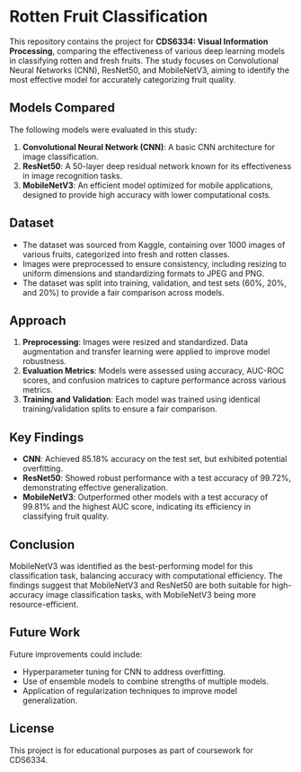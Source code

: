 # Rotten Fruit Classification

This repository contains the project for **CDS6334: Visual Information Processing**, comparing the effectiveness of various deep learning models in classifying rotten and fresh fruits. The study focuses on Convolutional Neural Networks (CNN), ResNet50, and MobileNetV3, aiming to identify the most effective model for accurately categorizing fruit quality.

## Models Compared
The following models were evaluated in this study:
1. **Convolutional Neural Network (CNN)**: A basic CNN architecture for image classification.
2. **ResNet50**: A 50-layer deep residual network known for its effectiveness in image recognition tasks.
3. **MobileNetV3**: An efficient model optimized for mobile applications, designed to provide high accuracy with lower computational costs.

## Dataset
- The dataset was sourced from Kaggle, containing over 1000 images of various fruits, categorized into fresh and rotten classes.
- Images were preprocessed to ensure consistency, including resizing to uniform dimensions and standardizing formats to JPEG and PNG.
- The dataset was split into training, validation, and test sets (60%, 20%, and 20%) to provide a fair comparison across models.

## Approach
1. **Preprocessing**: Images were resized and standardized. Data augmentation and transfer learning were applied to improve model robustness.
2. **Evaluation Metrics**: Models were assessed using accuracy, AUC-ROC scores, and confusion matrices to capture performance across various metrics.
3. **Training and Validation**: Each model was trained using identical training/validation splits to ensure a fair comparison.

## Key Findings
- **CNN**: Achieved 85.18% accuracy on the test set, but exhibited potential overfitting.
- **ResNet50**: Showed robust performance with a test accuracy of 99.72%, demonstrating effective generalization.
- **MobileNetV3**: Outperformed other models with a test accuracy of 99.81% and the highest AUC score, indicating its efficiency in classifying fruit quality.

## Conclusion
MobileNetV3 was identified as the best-performing model for this classification task, balancing accuracy with computational efficiency. The findings suggest that MobileNetV3 and ResNet50 are both suitable for high-accuracy image classification tasks, with MobileNetV3 being more resource-efficient.

## Future Work
Future improvements could include:
- Hyperparameter tuning for CNN to address overfitting.
- Use of ensemble models to combine strengths of multiple models.
- Application of regularization techniques to improve model generalization.

## License
This project is for educational purposes as part of coursework for CDS6334.
